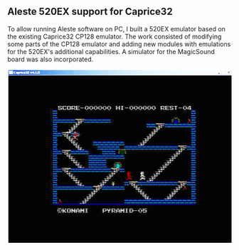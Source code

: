 ## Aleste 520EX support for Caprice32

To allow running Aleste software on PC, I built a 520EX emulator based on the existing Caprice32 CP128 emulator. The work consisted of modifying some parts of the CP128 emulator and adding new modules with emulations for the 520EX's additional capabilities. A simulator for the MagicSound board was also incorporated.

![Caprice32 - Aleste 520EX mode](/projects/caprice32/caprice-valley.jpg)
